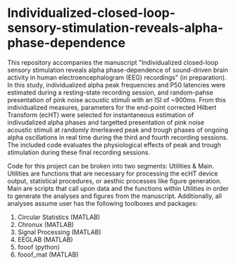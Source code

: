 # Individualized-closed-loop-sensory-stimulation-reveals-alpha-phase-dependence

This repository accompanies the manuscript "Individualized closed-loop sensory stimulation reveals alpha phase-dependence of sound-driven brain activity in human electroencephalogram (EEG) recordings" (in preparation).  In this study, individualized alpha peak frequencies and P50 latencies were estimated during a resting-state recording session, and random-pahse presentation of pink noise acoustic stimuli with an ISI of ~900ms. From this individualized measures, parameters for the end-point corrected Hilbert Transform (ecHT) were selected for instantaneous estimation of indivudalized alpha phases and targetted presentation of pink noise acoustic stimuli at randomly itnerleaved peak and trough phases of ongoing alpha oscillations in real time during the third and fourth recording sessions.  The included code evaluates the physiological effects of peak and trough stimulation during these final recording sessions.

Code for this project can be broken into two segments: Utilities & Main. Utilities are functions that are necessary for processing the ecHT device output, statistical procedures, or aesthic processes like figure generation. Main are scripts that call upon data and the functions within Utilities in order to generate the analyses and figures from the manuscript. Additionally, all analyses assume user has the following toolboxes and packages:

  1. Circular Statistics (MATLAB)
  2. Chronux (MATLAB)
  3. Signal Processing (MATLAB)
  4. EEGLAB (MATLAB)
  5. fooof (python)
  6. fooof_mat (MATLAB)

